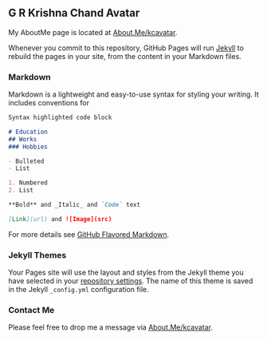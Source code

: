 ## G R Krishna Chand Avatar

My AboutMe page is located at [About.Me/kcavatar](https://about.me/kcavatar).

Whenever you commit to this repository, GitHub Pages will run [Jekyll](https://jekyllrb.com/) to rebuild the pages in your site, from the content in your Markdown files.

### Markdown

Markdown is a lightweight and easy-to-use syntax for styling your writing. It includes conventions for

```markdown
Syntax highlighted code block

# Education
## Works
### Hobbies

- Bulleted
- List

1. Numbered
2. List

**Bold** and _Italic_ and `Code` text

[Link](url) and ![Image](src)
```

For more details see [GitHub Flavored Markdown](https://guides.github.com/features/mastering-markdown/).

### Jekyll Themes

Your Pages site will use the layout and styles from the Jekyll theme you have selected in your [repository settings](https://github.com/kcavatar/kcavatar.github.io/settings). The name of this theme is saved in the Jekyll `_config.yml` configuration file.

### Contact Me

Please feel free to drop me a message via [About.Me/kcavatar](https://about.me/kcavatar).
